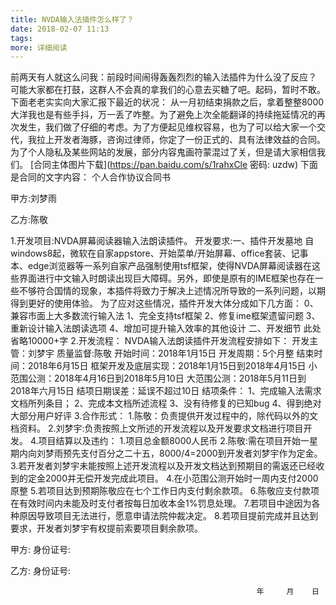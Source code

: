 ```yaml
---
title: NVDA输入法插件怎么样了？
date: 2018-02-07 11:13
tags:
more: 详细阅读
---
```

前两天有人就这么问我：前段时间闹得轰轰烈烈的输入法插件为什么没了反应？
可能大家都在打鼓，这群人不会真的拿我们的心意去买糖了吧。起码，暂时不敢。下面老老实实向大家汇报下最近的状况：
从一月初结束捐款之后，拿着整整8000大洋我也是有些手抖，万一丢了咋整。为了避免上次全能翻译的持续拖延情况的再次发生，我们做了仔细的考虑。为了方便起见维权容易，也为了可以给大家一个交代，我拉上开发者海豚，咨询过律师，你定了一份正式的、具有法律效益的合同。为了个人隐私及某些网站的发展，部分内容鬼画符蒙混过了关，但是请大家相信我们。
[合同主体图片下载](https://pan.baidu.com/s/1rahxCle 密码: uzdw)
下面是合同的文字内容：
                               个人合作协议合同书

甲方:刘梦雨

乙方:陈敬


1.开发项目:NVDA屏幕阅读器输入法朗读插件。
开发要求:一、插件开发墓地
自windows8起，微软在自家appstore、开始菜单/开始屏幕、office套装、记事本、edge浏览器等一系列自家产品强制使用tsf框架，使得NVDA屏幕阅读器在这些界面进行中文输入时朗读出现巨大障碍。另外，即使是原有的IME框架也存在一些不够符合国情的现象，本插件将致力于解决上述情况所导致的一系列问题，以期得到更好的使用体验。
为了应对这些情况，插件开发大体分成如下几方面：
0、兼容市面上大多数流行输入法
1、完全支持tsf框架
2、修复ime框架遗留问题
3、重新设计输入法朗读选项
4、增加可提升输入效率的其他设计
二、开发细节
此处省略10000+字
2.开发流程：
NVDA输入法朗读插件开发流程安排如下：
开发主管：刘梦宇
质量监督:陈敬
开始时间：2018年1月15日
开发周期：5个月整
结束时间：2018年6月15日
框架开发及底层实现：2018年1月15日到2018年4月15日
小范围公测：2018年4月16日到2018年5月10日
大范围公测：2018年5月11日到2018年六月15日
结项日期误差：延误不超过10日
结项条件：
1、完成输入法需求文档所列条目；
2、完成本文档所述流程
3、没有待修复的已知bug
4、得到绝对大部分用户好评
3.合作形式：
1.陈敬：负责提供开发过程中的，除代码以外的文档资料。
2.刘梦宇:负责按照上文所述的开发流程以及开发要求文档进行项目开发。
4.项目结算以及违约：
1.项目总金额8000人民币
2.陈敬:需在项目开始一星期内向刘梦雨预先支付百分之二十五，8000/4=2000到开发者刘梦宇作为定金。
3.若开发者刘梦宇未能按照上述开发流程以及开发文档达到预期目的需返还已经收到的定金2000并无偿开发完成此项目。
4.在小范围公测开始时一周内支付2000原整
5.若项目达到预期陈敬应在七个工作日内支付剩余款项。
6.陈敬应支付款项在有效时间内未能及时支付者按每日加收本金1%罚息处理。
7.若项目中途因为各种原因导致项目无法进行，愿意申请法院仲裁决定。
8.若项目提前完成并且达到要求，开发者刘梦宇有权提前索要项目剩余款项。

甲方:
身份证号:

乙方:
身份证号:

                                            
                                                           年     月    日